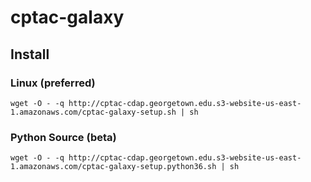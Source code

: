 # cptac-galaxy

## Install 

### Linux (preferred)
`wget -O - -q http://cptac-cdap.georgetown.edu.s3-website-us-east-1.amazonaws.com/cptac-galaxy-setup.sh | sh`

### Python Source (beta)
`wget -O - -q http://cptac-cdap.georgetown.edu.s3-website-us-east-1.amazonaws.com/cptac-galaxy-setup.python36.sh | sh`
